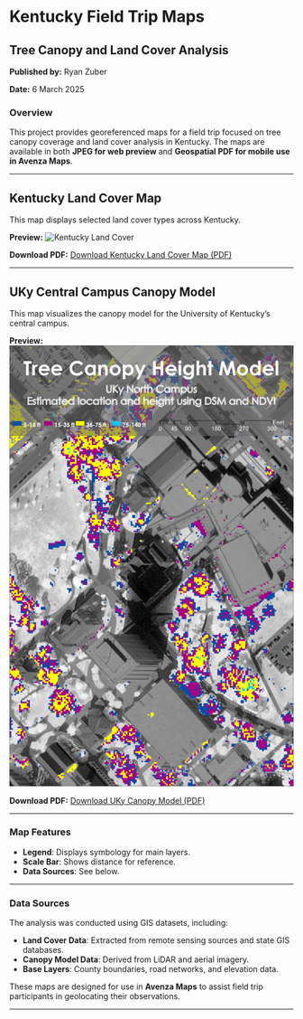 # Kentucky Field Trip Maps

## Tree Canopy and Land Cover Analysis

**Published by:** Ryan Zuber

**Date:** 6 March 2025

### **Overview**
This project provides georeferenced maps for a field trip focused on tree canopy coverage and land cover analysis in Kentucky. The maps are available in both **JPEG for web preview** and **Geospatial PDF for mobile use in Avenza Maps**.

---

## **Kentucky Land Cover Map**
This map displays selected land cover types across Kentucky.

**Preview:**
![Kentucky Land Cover](kylandcover.jpeg)

**Download PDF:**
[Download Kentucky Land Cover Map (PDF)](kylandcover.pdf)

---

## **UKy Central Campus Canopy Model**
This map visualizes the canopy model for the University of Kentucky’s central campus.

**Preview:**
![UKy Canopy Model](TreeCanopy.jpg)

**Download PDF:**
[Download UKy Canopy Model (PDF)](TreeCanopy.pdf)

---

### **Map Features**
- **Legend**: Displays symbology for main layers.
- **Scale Bar**: Shows distance for reference.
- **Data Sources**: See below.

---

### **Data Sources**
The analysis was conducted using GIS datasets, including:

- **Land Cover Data**: Extracted from remote sensing sources and state GIS databases.
- **Canopy Model Data**: Derived from LiDAR and aerial imagery.
- **Base Layers**: County boundaries, road networks, and elevation data.

These maps are designed for use in **Avenza Maps** to assist field trip participants in geolocating their observations.

---
